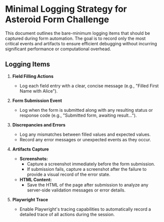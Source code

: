 # Minimal Logging Strategy for Asteroid Form Challenge

This document outlines the bare-minimum logging items that should be captured during form automation. The goal is to record only the most critical events and artifacts to ensure efficient debugging without incurring significant performance or computational overhead.

## Logging Items

1. **Field Filling Actions**  
   - Log each field entry with a clear, concise message (e.g., "Filled First Name with Alice").

2. **Form Submission Event**  
   - Log when the form is submitted along with any resulting status or response code (e.g., "Submitted form, awaiting result…").

3. **Discrepancies and Errors**  
   - Log any mismatches between filled values and expected values.  
   - Record any error messages or unexpected events as they occur.

4. **Artifacts Capture**  
   - **Screenshots:**  
     - Capture a screenshot immediately before the form submission.  
     - If submission fails, capture a screenshot after the failure to provide a visual record of the error state.
   - **HTML Content:**  
     - Save the HTML of the page after submission to analyze any server-side validation messages or error details.
5. **Playwright Trace**  
   - Enable Playwright's tracing capabilities to automatically record a detailed trace of all actions during the session.  
